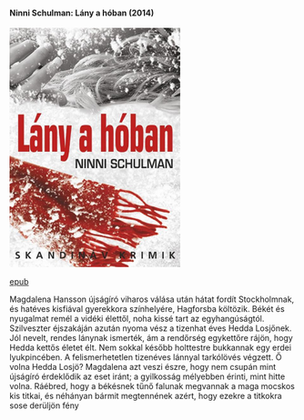 #### <a name="id_682">Ninni Schulman: Lány a hóban (2014)</a>
<img src="https://github.com/BercziSandor/calibre_lib/raw/main/Ninni%20Schulman/Lany%20a%20hoban%20%28682%29/cover.jpg" alt="cover" width="300"/>

[epub](https://github.com/BercziSandor/calibre_lib/raw/main/Ninni%20Schulman/Lany%20a%20hoban%20%28682%29/Lany%20a%20hoban%20-%20Ninni%20Schulman.epub)
<div>
<p>Magdalena Hansson újságíró viharos válása után hátat fordít Stockholmnak, és hatéves kisfiával gyerekkora színhelyére, Hagforsba költözik. Békét és nyugalmat remél a vidéki élettől, noha kissé tart az egyhangúságtól. Szilveszter éjszakáján azután nyoma vész a tizenhat éves Hedda Losjőnek. Jól nevelt, rendes lánynak ismerték, ám a rendőrség egykettőre rájön, hogy Hedda kettős életet élt. Nem sokkal később holttestre bukkannak egy erdei lyukpincében. A felismerhetetlen tizenéves lánnyal tarkólövés végzett. Ő volna Hedda Losjö? Magdalena azt veszi észre, hogy nem csupán mint újságíró érdeklődik az eset iránt; a gyilkosság mélyebben érinti, mint hitte volna. Ráébred, hogy a békésnek tűnő falunak megvannak a maga mocskos kis titkai, és néhányan bármit megtennének azért, hogy ezekre a titkokra sose derüljön fény</p></div>

